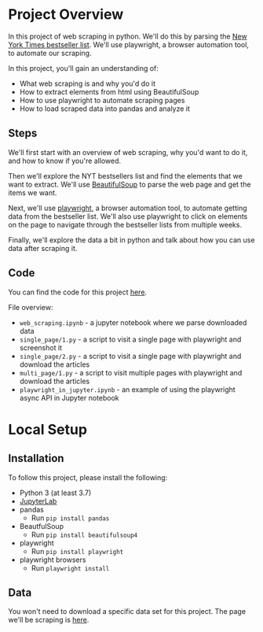 # Project Overview

In this project of web scraping in python.  We'll do this by parsing the [New York Times bestseller list](https://www.nytimes.com/books/best-sellers/combined-print-and-e-book-fiction/).  We'll use playwright, a browser automation tool, to automate our scraping.

In this project, you'll gain an understanding of:

* What web scraping is and why you'd do it
* How to extract elements from html using BeautifulSoup
* How to use playwright to automate scraping pages
* How to load scraped data into pandas and analyze it

## Steps

We'll first start with an overview of web scraping, why you'd want to do it, and how to know if you're allowed.

Then we'll explore the NYT bestsellers list and find the elements that we want to extract.  We'll use [BeautifulSoup](https://www.crummy.com/software/BeautifulSoup/bs4/doc/) to parse the web page and get the items we want.

Next, we'll use [playwright](https://playwright.dev/), a browser automation tool, to automate getting data from the bestseller list.  We'll also use playwright to click on elements on the page to navigate through the bestseller lists from multiple weeks.

Finally, we'll explore the data a bit in python and talk about how you can use data after scraping it.

## Code

You can find the code for this project [here](.).

File overview:

* `web_scraping.ipynb` - a jupyter notebook where we parse downloaded data
* `single_page/1.py` - a script to visit a single page with playwright and screenshot it
* `single_page/2.py` - a script to visit a single page with playwright and download the articles
* `multi_page/1.py` - a script to visit multiple pages with playwright and download the articles
* `playwright_in_jupyter.ipynb` - an example of using the playwright async API in Jupyter notebook


# Local Setup

## Installation

To follow this project, please install the following:

* Python 3 (at least 3.7)
* [JupyterLab](https://jupyter.org/install)
* pandas
    * Run `pip install pandas`
* BeautfulSoup
    * Run `pip install beautifulsoup4`
* playwright
    * Run `pip install playwright`
* playwright browsers
    * Run `playwright install`
    
## Data

You won't need to download a specific data set for this project.  The page we'll be scraping is [here](https://www.nytimes.com/books/best-sellers/combined-print-and-e-book-fiction/).